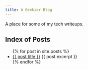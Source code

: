 ```yaml
---
title: A Geekier Blog
---
```


A place for some of my tech writeups.

## Index of Posts
<ul>
  {% for post in site.posts %}
    <li>
      <a href="{{site.baseurl}}{{ post.url }}">{{ post.title }}</a>
      {{ post.excerpt }}
    </li>
  {% endfor %}
</ul>


